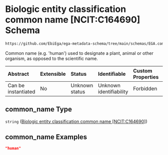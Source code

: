 # Biologic entity classification common name \[NCIT:C164690] Schema

```txt
https://github.com/EbiEga/ega-metadata-schema/tree/main/schemas/EGA.common-definitions.json#/definitions/organism_descriptor/properties/common_name
```

Common name (e.g. 'human') used to designate a plant, animal or other organism, as opposed to the scientific name.

| Abstract            | Extensible | Status         | Identifiable            | Custom Properties | Additional Properties | Access Restrictions | Defined In                                                                                |
| :------------------ | :--------- | :------------- | :---------------------- | :---------------- | :-------------------- | :------------------ | :---------------------------------------------------------------------------------------- |
| Can be instantiated | No         | Unknown status | Unknown identifiability | Forbidden         | Allowed               | none                | [EGA.common-definitions.json*](../out/EGA.common-definitions.json "open original schema") |

## common_name Type

`string` ([Biologic entity classification common name \[NCIT:C164690\]](ega-2-definitions-organism-obi0100026-descriptor-block-properties-biologic-entity-classification-common-name-ncitc164690.md))

## common_name Examples

```json
"human"
```

